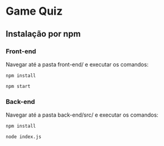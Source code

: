 # Game Quiz

## Instalação por npm

### Front-end

Navegar até a pasta front-end/ e executar os comandos:

```
npm install
```

```
npm start
```

### Back-end

Navegar até a pasta back-end/src/ e executar os comandos:

```
npm install
```

```
node index.js
```